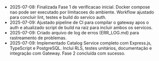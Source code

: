 - 2025-07-08: Finalizada Fase 1 de verificacao inicial. Docker compose nao pode ser executado por limitacoes do ambiente. Workflow ajustado para concluir lint, testes e build do servico auth.
- 2025-07-09: Ajustado pipeline de CI para compilar o gateway apos o auth e atualizado script de build na raiz para incluir ambos os servicos.
- 2025-07-09: Criado arquivo de log de erros (ERR_LOG.md) para rastreamento de problemas.
- 2025-07-09: Implementado Catalog Service completo com Express.js, TypeScript e PostgreSQL. Inclui RLS, testes unitários, documentação e integração com Gateway. Fase 2 concluída com sucesso.
